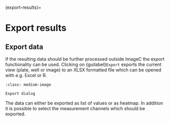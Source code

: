 (export-results)=
# Export results

## Export data

If the resulting data should be further processed outside ImageC the export functionality can be used.
Clicking on {guilabel}`Export` exports the current view (plate, well or image) to an XLSX formatted file which can be opened with e.g. Excel or R.

```{figure} images/screenshot_export.png
:class: medium-image

Export dialog
```

The data can either be exported as list of values or as heatmap.
In addition it is possible to select the measurement channels which should be exported.